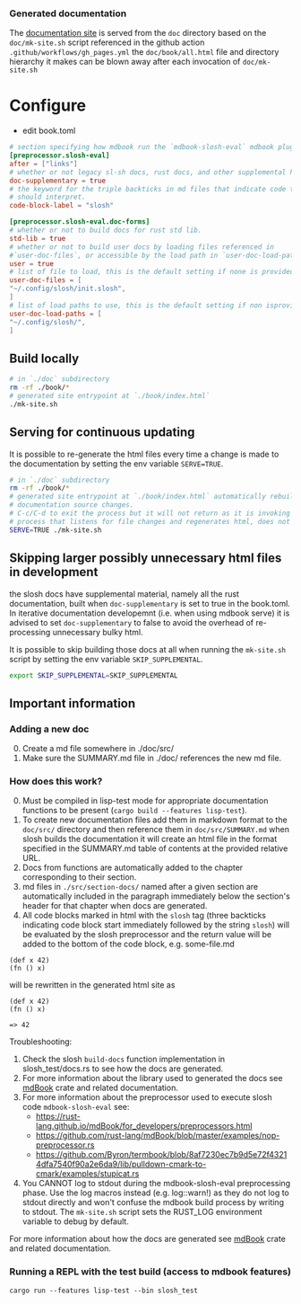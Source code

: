 ### Generated documentation

The [documentation site](https://sl-sh-dev.github.io/sl-sh/) is served from the `doc` directory
based on the `doc/mk-site.sh` script referenced in the github action `.github/workflows/gh_pages.yml`
the `doc/book/all.html` file and directory hierarchy it makes can be blown away after each invocation of `doc/mk-site.sh`

# Configure
- edit book.toml
```toml
# section specifying how mdbook run the `mdbook-slosh-eval` mdbook plugin in this repo.
[preprocessor.slosh-eval]
after = ["links"]
# whether or not legacy sl-sh docs, rust docs, and other supplemental html is built.
doc-supplementary = true
# the keyword for the triple backticks in md files that indicate code the vm
# should interpret.
code-block-label = "slosh"

[preprocessor.slosh-eval.doc-forms]
# whether or not to build docs for rust std lib.
std-lib = true
# whether or not to build user docs by loading files referenced in
#`user-doc-files`, or accessible by the load path in `user-doc-load-paths`.
user = true
# list of file to load, this is the default setting if none is provided.
user-doc-files = [
"~/.config/slosh/init.slosh",
]
# list of load paths to use, this is the default setting if non isprovided.
user-doc-load-paths = [
"~/.config/slosh/",
]
```

## Build locally
```bash
# in `./doc` subdirectory
rm -rf ./book/*
# generated site entrypoint at `./book/index.html`
./mk-site.sh
```
## Serving for continuous updating

It is possible to re-generate the html files every time a change is made to the
documentation by setting the env variable `SERVE=TRUE`.
```bash
# in `./doc` subdirectory
rm -rf ./book/*
# generated site entrypoint at `./book/index.html` automatically rebuilds when
# documentation source changes.
# C-c/C-d to exit the process but it will not return as it is invoking a
# process that listens for file changes and regenerates html, does not return.
SERVE=TRUE ./mk-site.sh
```

## Skipping larger possibly unnecessary html files in development
the slosh docs have supplemental material, namely all the rust documentation,
built when `doc-supplementary` is set to true in the book.toml. In iterative
documentation developemnt (i.e. when using mdbook serve) it is advised to
set `doc-supplementary` to false to avoid the overhead of re-processing unnecessary
bulky html.

It is possible to skip building those docs at all when running  the `mk-site.sh`
script by setting the env variable `SKIP_SUPPLEMENTAL`.
```bash
export SKIP_SUPPLEMENTAL=SKIP_SUPPLEMENTAL
```

## Important information

### Adding a new doc
0. Create a md file somewhere in ./doc/src/
1. Make sure the SUMMARY.md file in ./doc/ references the new md file.

### How does this work?

0. Must be compiled in lisp-test mode for appropriate documentation functions to be present (`cargo build --features lisp-test`).
1. To create new documentation files add them in markdown format to the `doc/src/` directory and
   then reference them in `doc/src/SUMMARY.md` when slosh builds the documentation it will create
   an html file in the format specified in the SUMMARY.md table of contents at the provided relative URL.
2. Docs from functions are automatically added to the chapter corresponding to their section.
3. md files in `./src/section-docs/` named after a given section are automatically included in the paragraph
   immediately below the section's header for that chapter when docs are generated.
4. All code blocks marked in html with the `slosh` tag (three backticks indicating code block start
   immediately followed by the string `slosh`) will be evaluated by the slosh preprocessor
   and the return value will be added to the bottom of the code block, e.g.
   some-file.md

```slosh
(def x 42)
(fn () x)
```

will be rewritten in the generated html site as

```
(def x 42)
(fn () x)

=> 42
```

Troubleshooting:

1. Check the slosh `build-docs` function implementation in slosh_test/docs.rs to see how the docs are generated.
2. For more information about the library used to generated the docs see [mdBook](https://rust-lang.github.io/mdBook/index.html)
   crate and related documentation.
3. For more information about the preprocessor used to execute slosh code `mdbook-slosh-eval` see:
    - https://rust-lang.github.io/mdBook/for_developers/preprocessors.html
    - https://github.com/rust-lang/mdBook/blob/master/examples/nop-preprocessor.rs
    - https://github.com/Byron/termbook/blob/8af7230ec7b9d5e72f43214dfa7540f90a2e6da9/lib/pulldown-cmark-to-cmark/examples/stupicat.rs
4. You CANNOT log to stdout during the mdbook-slosh-eval preprocessing phase. Use
   the log macros instead (e.g. log::warn!) as they do not log to stdout directly
   and won't confuse the mdbook build process by writing to stdout. The `mk-site.sh`
   script sets the RUST_LOG environment variable to debug by default.

For more information about how the docs are generated see [mdBook](https://rust-lang.github.io/mdBook/index.html)
crate and related documentation.

### Running a REPL with the test build (access to mdbook features)
```
cargo run --features lisp-test --bin slosh_test
```
